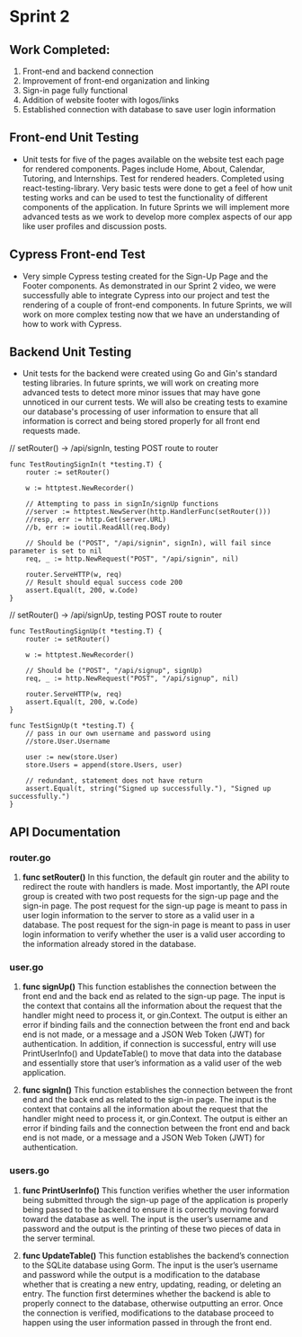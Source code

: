 # Sprint 2

## Work Completed:
1) Front-end and backend connection 
2) Improvement of front-end organization and linking
3) Sign-in page fully functional
4) Addition of website footer with logos/links
5) Established connection with database to save user login information

## Front-end Unit Testing
* Unit tests for five of the pages available on the website test each page for rendered components. Pages include Home, About, Calendar, Tutoring, and Internships. Test for rendered headers. Completed using react-testing-library. Very basic tests were done to get a feel of how unit testing works and can be used to test the functionality of different components of the application. In future Sprints we will implement more advanced tests as we work to develop more complex aspects of our app like user profiles and discussion posts. 

## Cypress Front-end Test
* Very simple Cypress testing created for the Sign-Up Page and the Footer components. As demonstrated in our Sprint 2 video, we were successfully able to integrate Cypress into our project and test the rendering of a couple of front-end components. In future Sprints, we will work on more complex testing now that we have an understanding of how to work with Cypress.

## Backend Unit Testing
* Unit tests for the backend were created using Go and Gin's standard testing libraries. In future sprints, we will work on creating more advanced tests to detect more minor issues that may have gone unnoticed in our current tests. We will also be creating tests to examine our database's processing of user information to ensure that all information is correct and being stored properly for all front end requests made.

// setRouter() -> /api/signIn, testing POST route to router
```
func TestRoutingSignIn(t *testing.T) {
	router := setRouter()

	w := httptest.NewRecorder()

	// Attempting to pass in signIn/signUp functions
	//server := httptest.NewServer(http.HandlerFunc(setRouter()))
	//resp, err := http.Get(server.URL)
	//b, err := ioutil.ReadAll(req.Body)

	// Should be ("POST", "/api/signin", signIn), will fail since parameter is set to nil
	req, _ := http.NewRequest("POST", "/api/signin", nil)

	router.ServeHTTP(w, req)
	// Result should equal success code 200
	assert.Equal(t, 200, w.Code)
}
```

// setRouter() -> /api/signUp, testing POST route to router
```
func TestRoutingSignUp(t *testing.T) {
	router := setRouter()

	w := httptest.NewRecorder()

	// Should be ("POST", "/api/signup", signUp)
	req, _ := http.NewRequest("POST", "/api/signup", nil)

	router.ServeHTTP(w, req)
	assert.Equal(t, 200, w.Code)
}
```
```
func TestSignUp(t *testing.T) {
	// pass in our own username and password using
	//store.User.Username

	user := new(store.User)
	store.Users = append(store.Users, user)

	// redundant, statement does not have return 
	assert.Equal(t, string("Signed up successfully."), "Signed up successfully.")
}
```

## API Documentation 
### router.go
1. **func setRouter()**
In this function, the default gin router and the ability to redirect the route with handlers is made. Most importantly, the API route group is created with two post requests for the sign-up page and the sign-in page. The post request for the sign-up page is meant to pass in user login information to the server to store as a valid user in a database. The post request for the sign-in page is meant to pass in user login information to verify whether the user is a valid user according to the information already stored in the database. 

### user.go
1.	**func signUp()**
This function establishes the connection between the front end and the back end as related to the sign-up page. The input is the context that contains all the information about the request that the handler might need to process it, or gin.Context. The output is either an error if binding fails and the connection between the front end and back end is not made, or a message and a JSON Web Token (JWT) for authentication. In addition, if connection is successful, entry will use PrintUserInfo() and UpdateTable() to move that data into the database and essentially store that user’s information as a valid user of the web application.

2.	**func signIn()**
This function establishes the connection between the front end and the back end as related to the sign-in page. The input is the context that contains all the information about the request that the handler might need to process it, or gin.Context. The output is either an error if binding fails and the connection between the front end and back end is not made, or a message and a JSON Web Token (JWT) for authentication. 

### users.go
1.	**func PrintUserInfo()**
This function verifies whether the user information being submitted through the sign-up page of the application is properly being passed to the backend to ensure it is correctly moving forward toward the database as well. The input is the user’s username and password and the output is the printing of these two pieces of data in the server terminal. 

2.	**func UpdateTable()** 
This function establishes the backend’s connection to the SQLite database using Gorm. The input is the user’s username and password while the output is a modification to the database whether that is creating a new entry, updating, reading, or deleting an entry. The function first determines whether the backend is able to properly connect to the database, otherwise outputting an error. Once the connection is verified, modifications to the database proceed to happen using the user information passed in through the front end.
